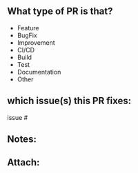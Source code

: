 ## What type of PR is that?
- Feature
- BugFix
- Improvement
- CI/CD
- Build
- Test
- Documentation
- Other

## which issue(s) this PR fixes:

issue #

## Notes:

## Attach:
